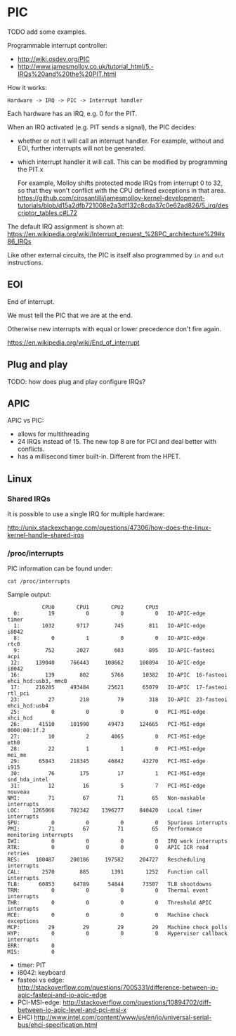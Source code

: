 # PIC

TODO add some examples.

Programmable interrupt controller:

- <http://wiki.osdev.org/PIC>
- <http://www.jamesmolloy.co.uk/tutorial_html/5.-IRQs%20and%20the%20PIT.html>

How it works:

    Hardware -> IRQ -> PIC -> Interrupt handler

Each hardware has an IRQ, e.g. 0 for the PIT.

When an IRQ activated (e.g. PIT sends a signal), the PIC decides:

-   whether or not it will call an interrupt handler. For example, without and EOI, further interrupts will not be generated.

-   which interrupt handler it will call. This can be modified by programming the PIT.x

    For example, Molloy shifts protected mode IRQs from interrupt 0 to 32, so that they won't conflict with the CPU defined exceptions in that area. <https://github.com/cirosantilli/jamesmolloy-kernel-development-tutorials/blob/d15a2dfb721008e2a3df132c8cda37c0e62ad826/5_irq/descriptor_tables.c#L72>

The default IRQ assignment is shown at: <https://en.wikipedia.org/wiki/Interrupt_request_%28PC_architecture%29#x86_IRQs>

Like other external circuits, the PIC is itself also programmed by `in` and `out` instructions.

## EOI

End of interrupt.

We must tell the PIC that we are at the end.

Otherwise new interrupts with equal or lower precedence don't fire again.

<https://en.wikipedia.org/wiki/End_of_interrupt>

## Plug and play

TODO: how does plug and play configure IRQs?

## APIC

APIC vs PIC:

- allows for multithreading
- 24 IRQs instead of 15. The new top 8 are for PCI and deal better with conflicts.
- has a millisecond timer built-in. Different from the HPET.

## Linux

### Shared IRQs

It is possible to use a single IRQ for multiple hardware:

<http://unix.stackexchange.com/questions/47306/how-does-the-linux-kernel-handle-shared-irqs>

### /proc/interrupts

PIC information can be found under:

    cat /proc/interrupts

Sample output:

               CPU0       CPU1       CPU2       CPU3
      0:         19          0          0          0   IO-APIC-edge      timer
      1:       1032       9717        745        811   IO-APIC-edge      i8042
      8:          0          1          0          0   IO-APIC-edge      rtc0
      9:        752       2027        603        895   IO-APIC-fasteoi   acpi
     12:     139040     766443     108662     100894   IO-APIC-edge      i8042
     16:        139        802       5766      10382   IO-APIC  16-fasteoi   ehci_hcd:usb3, mmc0
     17:     216285     493484      25621      65079   IO-APIC  17-fasteoi   rtl_pci
     23:         27        218         79        318   IO-APIC  23-fasteoi   ehci_hcd:usb4
     25:          0          0          0          0   PCI-MSI-edge      xhci_hcd
     26:      41510     101990      49473     124665   PCI-MSI-edge      0000:00:1f.2
     27:         10          2       4065          0   PCI-MSI-edge      eth0
     28:         22          1          1          0   PCI-MSI-edge      mei_me
     29:      65843     218345      46842      43270   PCI-MSI-edge      i915
     30:         76        175         17          1   PCI-MSI-edge      snd_hda_intel
     31:         12         16          5          7   PCI-MSI-edge      nouveau
    NMI:         71         67         71         65   Non-maskable interrupts
    LOC:    1265066     702342    1396277     840420   Local timer interrupts
    SPU:          0          0          0          0   Spurious interrupts
    PMI:         71         67         71         65   Performance monitoring interrupts
    IWI:          0          0          0          0   IRQ work interrupts
    RTR:          0          0          0          0   APIC ICR read retries
    RES:     180487     200186     197582     204727   Rescheduling interrupts
    CAL:       2570        885       1391       1252   Function call interrupts
    TLB:      60853      64789      54844      73507   TLB shootdowns
    TRM:          0          0          0          0   Thermal event interrupts
    THR:          0          0          0          0   Threshold APIC interrupts
    MCE:          0          0          0          0   Machine check exceptions
    MCP:         29         29         29         29   Machine check polls
    HYP:          0          0          0          0   Hypervisor callback interrupts
    ERR:          0
    MIS:          0

- timer: PIT
- i8042: keyboard
- fasteoi vs edge: <http://stackoverflow.com/questions/7005331/difference-between-io-apic-fasteoi-and-io-apic-edge>
- PCI-MSI-edge: <http://stackoverflow.com/questions/10894702/diff-between-io-apic-level-and-pci-msi-x>
- EHCI http://www.intel.com/content/www/us/en/io/universal-serial-bus/ehci-specification.html
